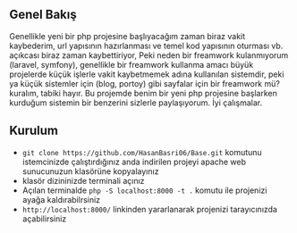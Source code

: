 ## Genel Bakış
Genellikle yeni bir php projesine başlıyacağım zaman biraz vakit kaybederim, url yapısının hazırlanması ve temel kod yapısının oturması vb. açıkcası 
biraz zaman kaybettiriyor, Peki neden bir freamwork kulanmıyorum (laravel, symfony), genellikle bir freamwork kullanma amacı büyük projelerde küçük işlerle vakit
kaybetmemek adına kullanılan sistemdir, peki ya küçük sistemler için (blog, portoy) gibi sayfalar için bir freamwork mü? kuralım, tabiki hayır. Bu projemde benim 
bir yeni php projesine başlarken kurduğum sistemin bir benzerini sizlerle paylaşıyorum. İyi çalışmalar.

## Kurulum
- ``git clone https://github.com/HasanBasri06/Base.git`` komutunu istemcinizde çalıştırdığınız anda indirilen projeyi apache web sunucunuzun klasörüne kopyalayınız
- klasör dizininizde terminali açınız
- Açılan terminalde ``php -S localhost:8000 -t .`` komutu ile projenizi ayağa kaldırabilrsiniz
- ``http://localhost:8000/`` linkinden yararlanarak projenizi tarayıcınızda açabilirsiniz





